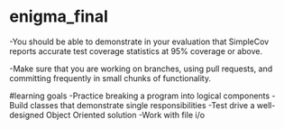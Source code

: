 # enigma_final
-You should be able to demonstrate in your evaluation that SimpleCov
reports accurate test coverage statistics at 95% coverage or above.

-Make sure that you are working on branches, using pull requests, and
committing frequently in small chunks of functionality.

#learning goals
-Practice breaking a program into logical components
-Build classes that demonstrate single responsibilities
-Test drive a well-designed Object Oriented solution
-Work with file i/o

